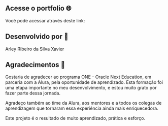 ## Acesse o portfolio 🌐

Você pode acessar através deste link:

## Desenvolvido por 💼

Arley Ribeiro da Silva Xavier

## Agradecimentos 🙏

Gostaria de agradecer ao programa ONE - Oracle Next Education, em parceria com a Alura, pela oportunidade de aprendizado. Esta formação foi uma etapa importante no meu desenvolvimento, e estou muito grato por fazer parte dessa jornada.

Agradeço também ao time da Alura, aos mentores e a todos os colegas de aprendizagem que tornaram essa experiência ainda mais enriquecedora.

Este projeto é o resultado de muito aprendizado, prática e esforço.
